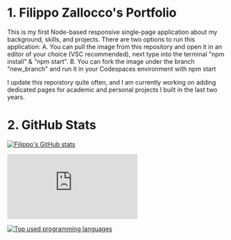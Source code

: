 # 1. Filippo Zallocco's Portfolio
This is my first Node-based responsive single-page application about my background, skills, and projects.
There are two options to run this application:
A. You can pull the image from this repository and open it in an editor of your choice (VSC recommended), next type into the terminal "npm install" & "npm start".
B. You can fork the image under the branch "new_branch" and run it in your Codespaces environment with npm start

I update this repoistory quite often, and I am currently working on adding dedicated pages for academic and personal projects I built in the last two years.

# 2. GitHub Stats

[![Filippo's GitHub stats](https://github-readme-stats.vercel.app/api?username=fzallocco)](https://github.com/fzallocco/github-readme-stats)

[![Top used languages](https://ionicabizau.github.io/github-profile-languages/api.html?fzallocco)](https://github.com/fzallocco/github-readme-stats)

[![Top used programming languages](https://github-readme-stats.vercel.app/api/top-langs?username=fzallocco&hide=html,scss,stylus,blade,jupyter%20notebook,python,css,shell,batchfile,dockerfile,typescript&theme=algolia&show_icons=true)](https://github.com/fzallocco)
